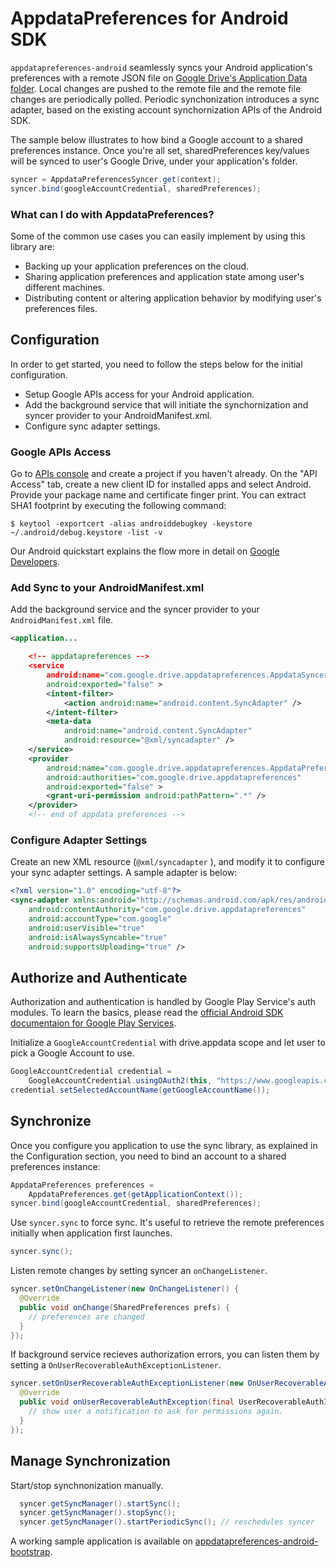 # AppdataPreferences for Android SDK

`appdatapreferences-android` seamlessly syncs your Android application's preferences with a remote JSON file on [Google Drive's Application Data folder](https://developers.google.com/drive/appdata). Local changes are pushed to the remote file and the remote file changes are periodically polled. Periodic synchonization introduces a sync adapter, based on the existing account synchornization APIs of the Android SDK.

The sample below illustrates to how bind a Google account to a shared preferences instance. Once you're all set, sharedPreferences key/values will be synced to user's Google Drive, under your application's folder.

~~~~~ java
syncer = AppdataPreferencesSyncer.get(context);
syncer.bind(googleAccountCredential, sharedPreferences);
~~~~~

### What can I do with AppdataPreferences?

Some of the common use cases you can easily implement by using this library are:
* Backing up your application preferences on the cloud.
* Sharing application preferences and application state among user's different machines.
* Distributing content or altering application behavior by modifying user's preferences files.

## Configuration

In order to get started, you need to follow the steps below for the initial configuration.
* Setup Google APIs access for your Android application.
* Add the background service that will initiate the synchornization and syncer provider to your AndroidManifest.xml.
* Configure sync adapter settings.

### Google APIs Access
Go to [APIs console](https://code.google.com/apis/console) and create a project if you haven't already. On the "API Access" tab, create a new client ID for installed apps and select Android. Provide your package name and certificate finger print. You can extract SHA1 footprint by executing the following command:

    $ keytool -exportcert -alias androiddebugkey -keystore ~/.android/debug.keystore -list -v

Our Android quickstart explains the flow more in detail on  [Google Developers](https://developers.google.com/drive/quickstart-android).

### Add Sync to your AndroidManifest.xml

Add the background service and the syncer provider to your `AndroidManifest.xml` file.

~~~~~ xml
<application...

    <!-- appdatapreferences -->
    <service
        android:name="com.google.drive.appdatapreferences.AppdataSyncerService"
        android:exported="false" >
        <intent-filter>
            <action android:name="android.content.SyncAdapter" />
        </intent-filter>
        <meta-data
            android:name="android.content.SyncAdapter"
            android:resource="@xml/syncadapter" />
    </service>
    <provider
        android:name="com.google.drive.appdatapreferences.AppdataPreferencesProvider"
        android:authorities="com.google.drive.appdatapreferences"
        android:exported="false" >
        <grant-uri-permission android:pathPattern=".*" />
    </provider>
    <!-- end of appdata preferences -->
~~~~~

### Configure Adapter Settings
        
Create an new XML resource (`@xml/syncadapter` ), and modify it to configure your sync adapter settings. A sample adapter is below:

~~~~~ xml
<?xml version="1.0" encoding="utf-8"?>
<sync-adapter xmlns:android="http://schemas.android.com/apk/res/android"
    android:contentAuthority="com.google.drive.appdatapreferences" 
    android:accountType="com.google"
    android:userVisible="true"
    android:isAlwaysSyncable="true"
    android:supportsUploading="true" />
~~~~~

## Authorize and Authenticate
Authorization and authentication is handled by Google Play Service's auth modules. To learn the basics, please read the [official Android SDK documentaion for Google Play Services](http://developer.android.com/reference/com/google/android/gms/auth/GoogleAuthUtil.html).

Initialize a `GoogleAccountCredential` with drive.appdata scope and let user to pick a Google Account to use.

~~~~~ java
GoogleAccountCredential credential =
    GoogleAccountCredential.usingOAuth2(this, "https://www.googleapis.com/auth/drive.appdata");
credential.setSelectedAccountName(getGoogleAccountName());
~~~~~

## Synchronize

Once you configure you application to use the sync library, as explained in the Configuration section, you need to bind an account to a shared preferences instance:

~~~~~ java
AppdataPreferences preferences =
    AppdataPreferences.get(getApplicationContext());
syncer.bind(googleAccountCredential, sharedPreferences);
~~~~~

Use `syncer.sync` to force sync. It's useful to retrieve the remote preferences initially when application first launches.

~~~~~ java
syncer.sync();
~~~~~

Listen remote changes by setting syncer an `onChangeListener`.

~~~~~ java
syncer.setOnChangeListener(new OnChangeListener() {
  @Override
  public void onChange(SharedPreferences prefs) {
    // preferences are changed
  }
});
~~~~~

If background service recieves authorization errors, you can listen them by setting a `OnUserRecoverableAuthExceptionListener`.

~~~~~ java
syncer.setOnUserRecoverableAuthExceptionListener(new OnUserRecoverableAuthExceptionListener(){
  @Override
  public void onUserRecoverableAuthException(final UserRecoverableAuthIOException e) {
    // show user a notification to ask for permissions again.
  }
});
~~~~~

## Manage Synchronization

Start/stop synchnonization manually.

~~~~~ java
  syncer.getSyncManager().startSync();
  syncer.getSyncManager().stopSync();
  syncer.getSyncManager().startPeriodicSync(); // reschedules syncer
~~~~~

A working sample application is available on [appdatapreferences-android-bootstrap](https://github.com/googledrive/appdatapreferences-android-bootstrap).
